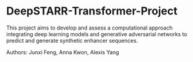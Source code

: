 # DeepSTARR-Transformer-Project
This project aims to develop and assess a computational approach integrating deep learning models and generative adversarial networks to predict and generate synthetic enhancer sequences.

Authors: Junxi Feng, Anna Kwon, Alexis Yang
